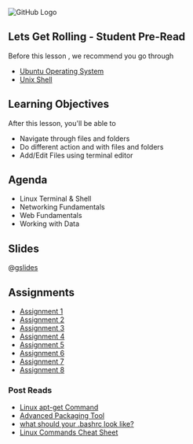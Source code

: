 ![GitHub Logo](https://s3.ap-south-1.amazonaws.com/greyatom-social/GreyAtom-logo.png)

## Lets Get Rolling - Student Pre-Read
Before this lesson , we recommend you go through
* [Ubuntu Operating System](https://en.wikipedia.org/wiki/Ubuntu_(operating_system))
* [Unix Shell](https://en.wikipedia.org/wiki/Unix_shell)

## Learning Objectives

After this lesson, you'll be able to
* Navigate through files and folders
* Do different action and with files and folders
* Add/Edit Files using terminal editor

## Agenda

* Linux Terminal & Shell
* Networking Fundamentals
* Web Fundamentals
* Working with Data

## Slides
@[gslides](1DIhFJsiToKe8ahBKa4DN8XyGvsj3qAg4_V_kfT2G6DA)

## Assignments
* [Assignment 1](https://github.com/commit-live-students/fsdse-techbasics-assignment-1)
* [Assignment 2](https://github.com/commit-live-students/fsdse-techbasics-assignment-2)
* [Assignment 3](https://github.com/commit-live-students/fsdse-techbasics-assignment-3)
* [Assignment 4](https://github.com/commit-live-students/fsdse-techbasics-assignment-4)
* [Assignment 5](https://github.com/commit-live-students/fsdse-techbasics-assignment-5)
* [Assignment 6](https://github.com/commit-live-students/fsdse-techbasics-assignment-6)
* [Assignment 7](https://github.com/commit-live-students/fsdse-techbasics-assignment-7)
* [Assignment 8](https://github.com/commit-live-students/fsdse-techbasics-assignment-8)

### Post Reads
* [Linux apt-get Command](https://www.computerhope.com/unix/apt-get.htm)
* [Advanced Packaging Tool](https://en.wikipedia.org/wiki/Advanced_Packaging_Tool)
* [what should your .bashrc look like?](http://tldp.org/LDP/abs/html/sample-bashrc.html)
* [Linux Commands Cheat Sheet](https://raw.githubusercontent.com/commit-live-students/fsdse-intro-techbasics/master/linux-cmd-cheat-sheet.png)
